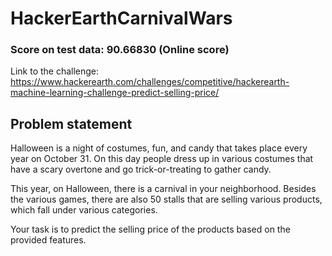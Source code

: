 # HackerEarthCarnivalWars

### Score on test data: 90.66830 (Online score)

Link to the challenge: https://www.hackerearth.com/challenges/competitive/hackerearth-machine-learning-challenge-predict-selling-price/

## Problem statement
Halloween is a night of costumes, fun, and candy that takes place every year on October 31. On this day people dress up in various costumes that have a scary overtone and go trick-or-treating to gather candy.

This year, on Halloween, there is a carnival in your neighborhood. Besides the various games, there are also 50 stalls that are selling various products, which fall under various categories.

Your task is to predict the selling price of the products based on the provided features. 

